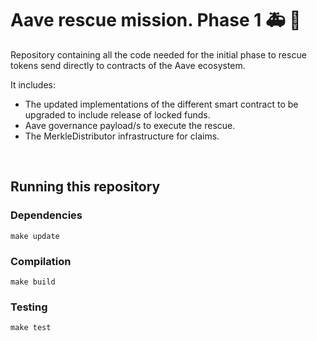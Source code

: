 # Aave rescue mission. Phase 1 :ambulance: :ghost:

Repository containing all the code needed for the initial phase to rescue tokens send directly to contracts of the Aave ecosystem.

It includes:
- The updated implementations of the different smart contract to be upgraded to include release of locked funds.
- Aave governance payload/s to execute the rescue.
- The MerkleDistributor infrastructure for claims.

<br>


## Running this repository

### Dependencies

```
make update
```

### Compilation

```
make build
```

### Testing

```
make test
```
